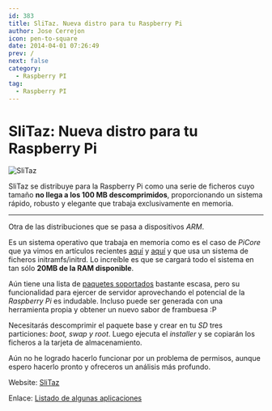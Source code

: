 ```yaml
---
id: 383
title: SliTaz. Nueva distro para tu Raspberry Pi
author: Jose Cerrejon
icon: pen-to-square
date: 2014-04-01 07:26:49
prev: /
next: false
category:
  - Raspberry PI
tag:
  - Raspberry PI
---
```


# SliTaz: Nueva distro para tu Raspberry Pi

![SliTaz](/images/2014/04/slitaz.jpg)

SliTaz se distribuye para la Raspberry Pi como una serie de ficheros cuyo tamaño **no llega a los 100 MB descomprimidos**, proporcionando un sistema rápido, robusto y elegante que trabaja exclusivamente en memoria.

- - -
Otra de las distribuciones que se pasa a dispositivos *ARM*. 

Es un sistema operativo que trabaja en memoria como es el caso de *PiCore* que ya vimos en artículos recientes [aquí](/post.php?id=361) y [aquí](/post.php?id=362) y que usa un sistema de ficheros initramfs/initrd. Lo increíble es que se cargará todo el sistema en tan sólo **20MB de la RAM disponible**.

Aún tiene una lista de [paquetes soportados](http://arm.slitaz.org/tools.cgi?pkgs) bastante escasa, pero su funcionalidad para ejercer de servidor aprovechando el potencial de la *Raspberry Pi* es indudable. Incluso puede ser generada con una herramienta propia y obtener un nuevo sabor de frambuesa :P

Necesitarás descomprimir el paquete base y crear en tu *SD* tres particiones: *boot, swap y root*. Luego ejecuta el *installer* y se copiarán los ficheros a la tarjeta de almacenamiento.

Aún no he logrado hacerlo funcionar por un problema de permisos, aunque espero hacerlo pronto y ofreceros un análisis más profundo.

Website: [SliTaz](http://arm.slitaz.org/rpi/)

Enlace: [Listado de algunas aplicaciones](http://arm.slitaz.org/codex/apps.html)
